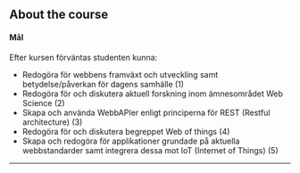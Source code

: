 ## About the course 

#### Mål
Efter kursen förväntas studenten kunna:
* Redogöra för webbens framväxt och utveckling samt betydelse/påverkan för dagens samhälle (1)
* Redogöra för och diskutera aktuell forskning inom ämnesområdet Web Science (2)
* Skapa och använda WebbAPIer enligt principerna för REST (Restful architecture) (3)
* Redogöra för och diskutera begreppet Web of things (4)
* Skapa och redogöra för applikationer grundade på aktuella webbstandarder samt integrera dessa mot IoT (Internet of Things) (5)

---
